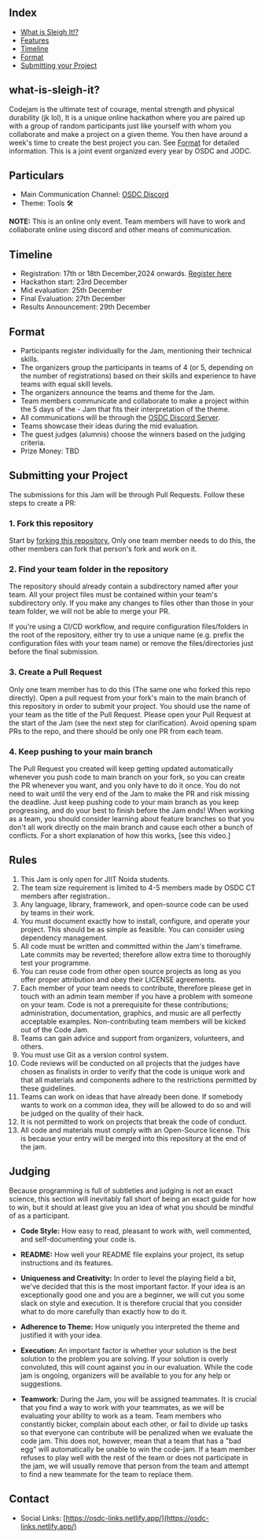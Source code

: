 ## Index
- [What is Sleigh It!?](#what-is-sleigh-it)
- [Features](#particulars)
- [Timeline](#timeline)
- [Format](#format)
- [Submitting your Project](#submitting-your-project)


## what-is-sleigh-it?
Codejam is the ultimate test of courage, mental strength and physical durability (jk lol), It is a unique online hackathon where you are paired up with a group of random participants just like yourself with whom you collaborate and make a project on a given theme. You then have around a week's time to create the best project you can. See [Format](#format) for detailed information. This is a joint event organized every year by OSDC and JODC.

## Particulars
- Main Communication Channel: [OSDC Discord](https://discord.com/invite/GDVytHUZXC)
- Theme: Tools 🛠️

**NOTE:** This is an online only event. Team members will have to work and collaborate online using discord and other means of communication.

## Timeline
- Registration: 17th or 18th December,2024 onwards. [Register here](https://forms.gle/sjbWqa3h6tXDamYV8)
- Hackathon start: 23rd December
- Mid evaluation: 25th December
- Final Evaluation: 27th December
- Results Announcement: 29th December

## Format
- Participants register individually for the Jam, mentioning their technical skills.
- The organizers group the participants in teams of 4 (or 5, depending on the number of registrations) based on their skills and experience to have teams with equal skill levels.
- The organizers announce the teams and theme for the Jam.
- Team members communicate and collaborate to make a project within the 5 days of the - Jam that fits their interpretation of the theme.
- All communications will be through the [OSDC Discord Server](https://discord.com/invite/GDVytHUZXC).
- Teams showcase their ideas during the mid evaluation.
- The guest judges (alumnis) choose the winners based on the judging criteria.
- Prize Money: TBD

## Submitting your Project
The submissions for this Jam will be through Pull Requests. Follow these steps to create a PR:

### 1. Fork this repository
Start by [forking this repository.](https://github.com/osdc/codejam-v5/fork) Only one team member needs to do this, the other members can fork that person's fork and work on it.

### 2. Find your team folder in the repository
The repository should already contain a subdirectory named after your team. All your project files must be contained within your team's subdirectory only. If you make any changes to files other than those in your team folder, we will not be able to merge your PR.

If you're using a CI/CD workflow, and require configuration files/folders in the root of the repository, either try to use a unique name (e.g. prefix the configuration files with your team name) or remove the files/directories just before the final submission.

### 3. Create a Pull Request
Only one team member has to do this (The same one who forked this repo directly).
Open a pull request from your fork's main to the main branch of this repository in order to submit your project. You should use the name of your team as the title of the Pull Request. Please open your Pull Request at the start of the Jam (see the next step for clarification).
Avoid opening spam PRs to the repo, and there should be only one PR from each team.

### 4. Keep pushing to your main branch
The Pull Request you created will keep getting updated automatically whenever you push code to main branch on your fork, so you can create the PR whenever you want, and you only have to do it once. You do not need to wait until the very end of the Jam to make the PR and risk missing the deadline. Just keep pushing code to your main branch as you keep progressing, and do your best to finish before the Jam ends!
When working as a team, you should consider learning about feature branches so that you don't all work directly on the main branch and cause each other a bunch of conflicts. For a short explanation of how this works, [see this video.]

## Rules
1. This Jam is only open for JIIT Noida students.
2. The team size requirement is limited to 4-5 members made by OSDC CT members after registration..
3. Any language, library, framework, and open-source code can be used by teams in their work.
4. You must document exactly how to install, configure, and operate your project. This should be as simple as feasible. You can consider using dependency management.
5. All code must be written and committed within the Jam's timeframe. Late commits may be reverted; therefore allow extra time to thoroughly test your programme.
6. You can reuse code from other open source projects as long as you offer proper attribution and obey their LICENSE agreements.
7. Each member of your team needs to contribute, therefore please get in touch with an admin team member if you have a problem with someone on your team. Code is not a prerequisite for these contributions; administration, documentation, graphics, and music are all perfectly acceptable examples. Non-contributing team members will be kicked out of the Code Jam.
8. Teams can gain advice and support from organizers, volunteers, and others.
9. You must use Git as a version control system.
10. Code reviews will be conducted on all projects that the judges have chosen as finalists in order to verify that the code is unique work and that all materials and components adhere to the restrictions permitted by these guidelines.
11. Teams can work on ideas that have already been done. If somebody wants to work on a common idea, they will be allowed to do so and will be judged on the quality of their hack.
12. It is not permitted to work on projects that break the code of conduct.
13. All code and materials must comply with an Open-Source license. This is because your entry will be merged into this repository at the end of the jam.



## Judging
Because programming is full of subtleties and judging is not an exact science, this section will inevitably fall short of being an exact guide for how to win, but it should at least give you an idea of what you should be mindful of as a participant.

- **Code Style:** How easy to read, pleasant to work with, well commented, and self-documenting your code is.

- **README:** How well your README file explains your project, its setup instructions and its features.

- **Uniqueness and Creativity:** In order to level the playing field a bit, we've decided that this is the most important factor. If your idea is an exceptionally good one and you are a beginner, we will cut you some slack on style and execution. It is therefore crucial that you consider what to do more carefully than exactly how to do it.

- **Adherence to Theme:** How uniquely you interpreted the theme and justified it with your idea.

- **Execution:** An important factor is whether your solution is the best solution to the problem you are solving. If your solution is overly convoluted, this will count against you in our evaluation. While the code jam is ongoing, organizers will be available to you for any help or suggestions.

- **Teamwork:** During the Jam, you will be assigned teammates. It is crucial that you find a way to work with your teammates, as we will be evaluating your ability to work as a team. Team members who constantly bicker, complain about each other, or fail to divide up tasks so that everyone can contribute will be penalized when we evaluate the code jam. This does not, however, mean that a team that has a "bad egg" will automatically be unable to win the code-jam. If a team member refuses to play well with the rest of the team or does not participate in the jam, we will usually remove that person from the team and attempt to find a new teammate for the team to replace them.


## Contact
- Social Links: [https://osdc-links.netlify.app/](https://osdc-links.netlify.app/)
